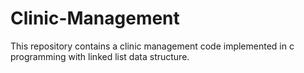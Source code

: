 # Clinic-Management
This repository contains a clinic management code implemented in c programming with linked list data structure.
